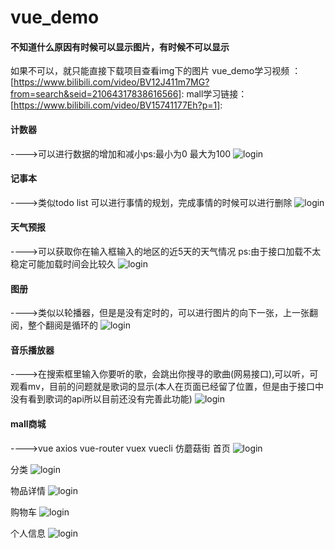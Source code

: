 # vue_demo
#### 不知道什么原因有时候可以显示图片，有时候不可以显示
如果不可以，就只能直接下载项目查看img下的图片
vue_demo学习视频 ：[https://www.bilibili.com/video/BV12J411m7MG?from=search&seid=21064317838616566]: 
mall学习链接：[https://www.bilibili.com/video/BV15741177Eh?p=1]: 
#### 计数器
---->可以进行数据的增加和减小ps:最小为0 最大为100
![login](https://github.com/qixuehui/vue_demo/blob/master/img/1.png)
#### 记事本
---->类似todo list 可以进行事情的规划，完成事情的时候可以进行删除
![login](https://github.com/qixuehui/vue_demo/blob/master/img/2.png)
#### 天气预报
---->可以获取你在输入框输入的地区的近5天的天气情况 ps:由于接口加载不太稳定可能加载时间会比较久
![login](https://github.com/qixuehui/vue_demo/blob/master/img/3.png)
#### 图册
---->类似以轮播器，但是是没有定时的，可以进行图片的向下一张，上一张翻阅，整个翻阅是循环的
![login](https://github.com/qixuehui/vue_demo/blob/master/img/4.png)
#### 音乐播放器
---->在搜索框里输入你要听的歌，会跳出你搜寻的歌曲(网易接口),可以听，可观看mv，目前的问题就是歌词的显示(本人在页面已经留了位置，但是由于接口中没有看到歌词的api所以目前还没有完善此功能)
![login](https://github.com/qixuehui/vue_demo/blob/master/img/5.png)

#### mall商城
---->vue axios vue-router vuex vuecli 仿蘑菇街
首页
![login](https://github.com/qixuehui/vue_demo/blob/master/img/mall-1.png)

分类
![login](https://github.com/qixuehui/vue_demo/blob/master/img/mall-2.png)

物品详情
![login](https://github.com/qixuehui/vue_demo/blob/master/img/mall-3.png)

购物车
![login](https://github.com/qixuehui/vue_demo/blob/master/img/mall-4.png)

个人信息
![login](https://github.com/qixuehui/vue_demo/blob/master/img/mall-5.png)



